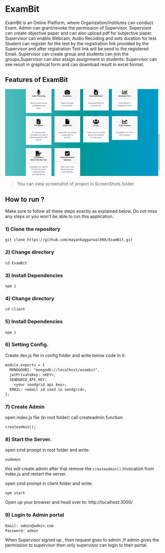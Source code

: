 # ExamBit
ExamBit is an Online Platform, where Organization/Institutes can conduct Exam. Admin can grant/revoke the permission of Supervisor. Supervisor
can create objective paper and can also upload pdf for subjective paper. Supervisor can enable Webcam, Audio Recoding and sets duration for test.
Student can register for the test by the registration link provided by the Supervisor and after registration Test link will be send to the registered Email.
Supervisor can create group and students can join the groups,Supervisor can also assign assignment to students. Supervisor can see result in graphical form and can download result in excel format.

## Features of ExamBit
![Features Image](https://github.com/mayankaggarwal098/ExamBit/blob/master/ScreenShots/Features.png)


> You can view screenshot of project in ScreenShots folder.

## How to run ?

Make sure to follow all these steps exactly as explained below. Do not miss any steps or you won't be able to run this application.

### 1) Clone the repository
```
git clone https://github.com/mayankaggarwal098/ExamBit.git
```

### 2) Change directory
```
cd ExamBit
```
### 3) Install Dependencies
```
npm i
```

### 4) Change directory
```
cd client
```
### 5) Install Dependencies
```
npm i
```

### 6) Setting Config.

Create dev.js file in config folder and write below code in it:

```
module.exports = {
  MONOGOURI: "mongodb://localhost/exambit",
  jwtPrivateKey: <KEY>,
  SENDGRID_API_KEY:
    <your sendgrid api key>,
  EMAIL: <email id used in sendgrid>,
};
```

### 7) Create Admin

open index.js file (in root folder)
call createadmin function:

```
createadmin();
```

### 8) Start the Server.

open cmd prompt in root folder and write:
```
nodemon
```

this will create admin after that remove the `createadmin()` invocation from index.js and restart the server.

open cmd prompt in client folder  and write:
```
npm start
```

Open up your browser and head over to:
http://localhost:3000/

### 9) Login to Admin portal
```
Email: admin@admin.com
Password: admin
```
When Supervisor signed up , then request goes to admin ,If admin gives the permission to supervisor then only supervisor can login to their portal.

